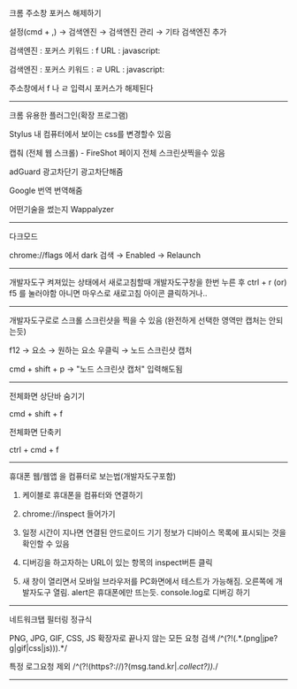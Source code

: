 크롬 주소창 포커스 해제하기

설정(cmd + ,) → 검색엔진 → 검색엔진 관리 → 기타 검색엔진 추가

검색엔진 : 포커스
키워드 : f
URL : javascript:

검색엔진 : 포커스
키워드 : ㄹ
URL : javascript:

주소창에서 f 나 ㄹ 입력시 포커스가 해제된다

----------------------------------------------------------------------------------------------------

크롬 유용한 플러그인(확장 프로그램)

Stylus
내 컴퓨터에서 보이는 css를 변경할수 있음

캡춰 (전체 웹 스크롤) - FireShot
페이지 전체 스크린샷찍을수 있음

adGuard 광고차단기
광고차단해줌

Google 번역
번역해줌

어떤기술을 썼는지
Wappalyzer

----------------------------------------------------------------------------------------------------

다크모드

chrome://flags 에서 dark 검색 → Enabled → Relaunch

----------------------------------------------------------------------------------------------------

개발자도구 켜져있는 상태에서 새로고침할때 개발자도구창을 한번 누른 후 ctrl + r (or) f5 를 눌러야함
아니면 마우스로 새로고침 아이콘 클릭하거나..

----------------------------------------------------------------------------------------------------

개발자도구로로 스크롤 스크린샷을 찍을 수 있음 (완전하게 선택한 영역만 캡처는 안되는듯)

f12 → 요소 → 원하는 요소 우클릭 → 노드 스크린샷 캡처

cmd + shift + p → "노드 스크린샷 캡처" 입력해도됨

----------------------------------------------------------------------------------------------------

전체화면 상단바 숨기기

cmd + shift + f


전체화면 단축키

ctrl + cmd + f

----------------------------------------------------------------------------------------------------

휴대폰 웹/웹앱 을 컴퓨터로 보는법(개발자도구포함)

1. 케이블로 휴대폰을 컴퓨터와 연결하기

2. chrome://inspect
들어가기

3. 일정 시간이 지나면 연결된 안드로이드 기기 정보가 디바이스 목록에 표시되는 것을 확인할 수 있음

4. 디버깅을 하고자하는 URL이 있는 항목의 inspect버튼 클릭

5. 새 창이 열리면서 모바일 브라우저를 PC화면에서 테스트가 가능해짐. 오른쪽에 개발자도구 열림.
alert은 휴대폰에만 뜨는듯. console.log로 디버깅 하기

----------------------------------------------------------------------------------------------------

네트워크탭 필터링 정규식

PNG, JPG, GIF, CSS, JS 확장자로 끝나지 않는 모든 요청 검색
/^(?!(.*\.(png|jpe?g|gif|css|js)$)).*$/

특정 로그요청 제외
/^(?!(https?:\/\/)?(msg\.tand\.kr|.*collect\?)).*/

----------------------------------------------------------------------------------------------------




































